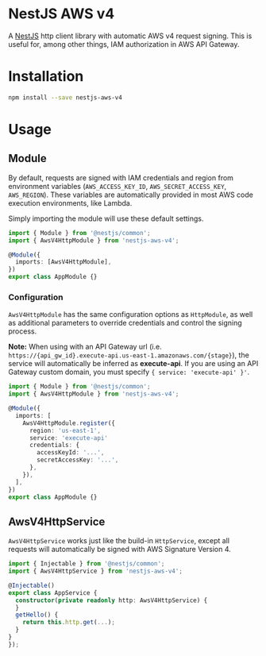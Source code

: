 # NestJS AWS v4

A [NestJS](https://nestjs.com/) http client library with automatic AWS v4 request signing. This is useful for, among other things, IAM authorization in AWS API Gateway.

# Installation

```bash
npm install --save nestjs-aws-v4
```

# Usage

## Module

By default, requests are signed with IAM credentials and region from environment variables (`AWS_ACCESS_KEY_ID`, `AWS_SECRET_ACCESS_KEY`, `AWS_REGION`). These variables are automatically provided in most AWS code execution environments, like Lambda.

Simply importing the module will use these default settings.

```typescript
import { Module } from '@nestjs/common';
import { AwsV4HttpModule } from 'nestjs-aws-v4';

@Module({
  imports: [AwsV4HttpModule],
})
export class AppModule {}
```

### Configuration

`AwsV4HttpModule` has the same configuration options as `HttpModule`, as well as additional parameters to override credentials and control the signing process.

**Note:** When using with an API Gateway url (i.e. `https://{api_gw_id}.execute-api.us-east-1.amazonaws.com/{stage}`), the service will automatically be inferred as **execute-api**. If you are using an API Gateway custom domain, you must specify `{ service: 'execute-api' }'`.

```typescript
import { Module } from '@nestjs/common';
import { AwsV4HttpModule } from 'nestjs-aws-v4';

@Module({
  imports: [
    AwsV4HttpModule.register({
      region: 'us-east-1',
      service: 'execute-api'
      credentials: {
        accessKeyId: '...',
        secretAccessKey: '...',
      },
    }),
  ],
})
export class AppModule {}
```

## AwsV4HttpService

`AwsV4HttpService` works just like the build-in `HttpService`, except all requests will automatically be signed with AWS Signature Version 4.

```typescript
import { Injectable } from '@nestjs/common';
import { AwsV4HttpService } from 'nestjs-aws-v4';

@Injectable()
export class AppService {
  constructor(private readonly http: AwsV4HttpService) {
  }
  getHello() {
    return this.http.get(...);
  }
}
});
```
